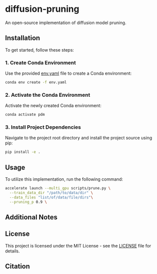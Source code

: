 # diffusion-pruning
An open-source implementation of diffusion model pruning.

## Installation

To get started, follow these steps:

### 1. Create Conda Environment

Use the provided [env.yaml](env.yaml) file to create a Conda environment:

```bash
conda env create -f env.yaml
```


### 2. Activate the Conda Environment

Activate the newly created Conda environment:

```bash
conda activate pdm
```


### 3. Install Project Dependencies

Navigate to the project root directory and install the project source using pip:

```bash
pip install -e .
```


## Usage

To utilize this implementation, run the following command:

```bash
accelerate launch --multi_gpu scripts/prune.py \
  --train_data_dir "/path/to/data/dir" \
  --data_files "list/of/data/file/dirs"\
  --pruning_p 0.9 \
```

## Additional Notes

## License

This project is licensed under the MIT License - see the [LICENSE](LICENSE) file for details.

## Citation
